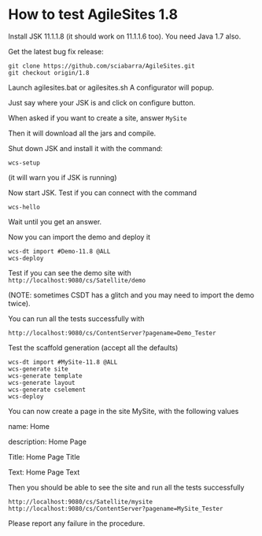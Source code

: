 # How to test AgileSites 1.8

Install JSK 11.1.1.8 (it should work on 11.1.1.6 too). 
You need Java 1.7 also.

Get the latest bug fix release:

```
git clone https://github.com/sciabarra/AgileSites.git
git checkout origin/1.8
```

Launch agilesites.bat or agilesites.sh A configurator will popup.

Just say where your JSK is and click on configure button.

When asked if you want to create a site, answer `MySite`

Then it will download all the jars and compile.

Shut down JSK and install it with the command:

```
wcs-setup
```

(it will warn you if JSK is running)

Now start JSK. Test if you can connect with the command


```
wcs-hello
```

Wait until you get an answer.

Now you can import the demo and deploy it

```
wcs-dt import #Demo-11.8 @ALL
wcs-deploy
```

Test if you can see the demo site with `http://localhost:9080/cs/Satellite/demo`

(NOTE: sometimes CSDT has a glitch and you may need to import the demo twice).

You can run all the tests successfully with

`http://localhost:9080/cs/ContentServer?pagename=Demo_Tester`

Test the scaffold generation (accept all the defaults)

```
wcs-dt import #MySite-11.8 @ALL
wcs-generate site
wcs-generate template
wcs-generate layout
wcs-generate cselement
wcs-deploy
```

You can now create a page in the site MySite, with the following values

name: Home

description: Home Page

Title: Home Page Title

Text: Home Page Text

Then you should be able to see the site and run all the tests successfully

```
http://localhost:9080/cs/Satellite/mysite
http://localhost:9080/cs/ContentServer?pagename=MySite_Tester
```

Please report any failure in the procedure.
